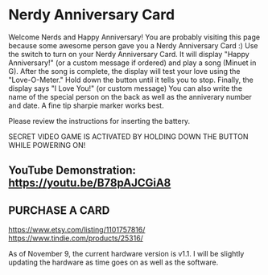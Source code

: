 # Nerdy Anniversary Card

Welcome Nerds and Happy Anniversary!  You are probably visiting this page because some awesome person gave you a Nerdy Anniversary Card :) 
Use the switch to turn on your Nerdy Anniversary Card.  It will display "Happy Anniversary!" (or a custom message if ordered) and play a song (Minuet in G).  After the song is complete, the display will test your love using the "Love-O-Meter."  Hold down the button until it tells you to stop.  Finally, the display says "I Love You!" (or custom message)  You can also write the name of the special person on the back as well as the anniverary number and date.  A fine tip sharpie marker works best.  

Please review the instructions for inserting the battery.  

SECRET VIDEO GAME IS ACTIVATED BY HOLDING DOWN THE BUTTON WHILE POWERING ON!  

## YouTube Demonstration: https://youtu.be/B78pAJCGiA8

## PURCHASE A CARD
https://www.etsy.com/listing/1101757816/  
https://www.tindie.com/products/25316/


As of November 9, the current hardware version is v1.1.  I will be slightly updating the hardware as time goes on as well as the software.  

